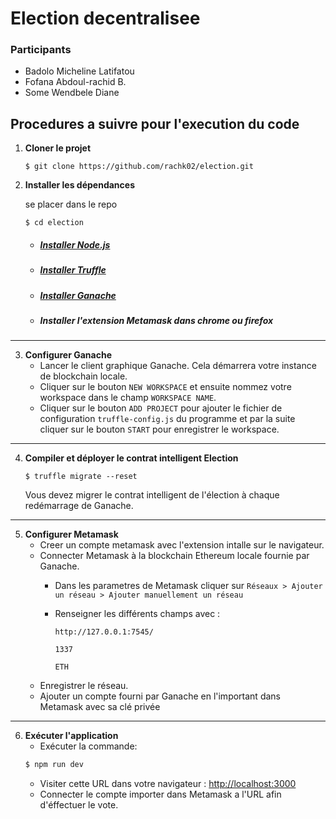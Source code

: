 # Election decentralisee
### Participants
- Badolo Micheline Latifatou
- Fofana Abdoul-rachid B.
- Some Wendbele Diane

## Procedures a suivre pour l'execution du code 

1. **Cloner le projet**
   ```
   $ git clone https://github.com/rachk02/election.git
   ```
2. **Installer les dépendances**
    
    se placer dans le repo
    ``` 
    $ cd election
    ```
    * ##### [Installer Node.js](https://github.com/Schniz/fnm#using-a-script-macoslinux)
    * ##### [Installer Truffle](https://trufflesuite.com/docs/truffle/how-to/install/)
    * ##### [Installer Ganache](https://trufflesuite.com/ganache/)
    * ##### Installer l'extension Metamask dans chrome ou firefox
***
3. **Configurer Ganache**
   * Lancer le client graphique Ganache. Cela démarrera votre instance de blockchain locale.
   * Cliquer sur le bouton `NEW WORKSPACE` et ensuite nommez votre workspace dans le champ `WORKSPACE NAME`.
   * Cliquer sur le bouton `ADD PROJECT` pour ajouter le fichier de configuration `truffle-config.js` du programme et par la suite cliquer sur le bouton `START` pour enregistrer le workspace.
***
4. **Compiler et déployer le contrat intelligent Election**
    
    ```
    $ truffle migrate --reset
    ```
    Vous devez migrer le contrat intelligent de l'élection à chaque redémarrage de Ganache.
***  
5. **Configurer Metamask**
    * Creer un compte metamask avec l'extension intalle sur le navigateur.
    * Connecter Metamask à la blockchain Ethereum locale fournie par Ganache.
        * Dans les parametres de Metamask cliquer sur `Réseaux > Ajouter un réseau > Ajouter manuellement un réseau`
        * Renseigner les différents champs avec :
        
            ```Nouvelle URL de RPC
            http://127.0.0.1:7545/
            ```
            ```ID de chaîne
            1337
            ```
            ```Symbole de la devise
            ETH
            ```
    * Enregistrer le réseau.
    * Ajouter un compte fourni par Ganache en l'important dans Metamask avec sa clé privée
***
6. **Exécuter l'application**
    * Exécuter la commande:
    ```bash
    $ npm run dev
    ```
    * Visiter cette URL dans votre navigateur : [http://localhost:3000](http://localhost:3000)
    * Connecter le compte importer dans Metamask a l'URL afin d'éffectuer le vote.
